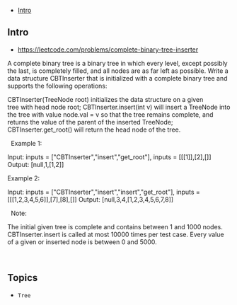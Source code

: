 - [Intro](#intro)

## Intro

- https://leetcode.com/problems/complete-binary-tree-inserter

A complete binary tree is a binary tree in which every level, except possibly the last, is completely filled, and all nodes are as far left as possible.
Write a data structure CBTInserter that is initialized with a complete binary tree and supports the following operations:

CBTInserter(TreeNode root) initializes the data structure on a given tree with head node root;
CBTInserter.insert(int v) will insert a TreeNode into the tree with value node.val = v so that the tree remains complete, and returns the value of the parent of the inserted TreeNode;
CBTInserter.get_root() will return the head node of the tree.




 
Example 1:

Input: inputs = ["CBTInserter","insert","get_root"], inputs = [[[1]],[2],[]]
Output: [null,1,[1,2]]


Example 2:

Input: inputs = ["CBTInserter","insert","insert","get_root"], inputs = [[[1,2,3,4,5,6]],[7],[8],[]]
Output: [null,3,4,[1,2,3,4,5,6,7,8]]


 
Note:

The initial given tree is complete and contains between 1 and 1000 nodes.
CBTInserter.insert is called at most 10000 times per test case.
Every value of a given or inserted node is between 0 and 5000.




 
 



## Topics

- `Tree`


